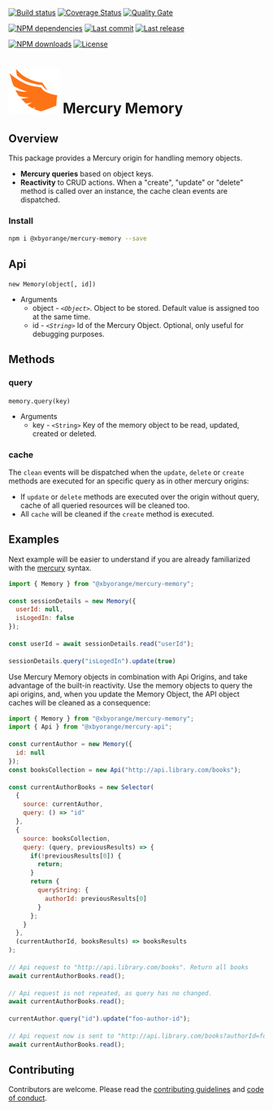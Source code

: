 [![Build status][travisci-image]][travisci-url] [![Coverage Status][coveralls-image]][coveralls-url] [![Quality Gate][quality-gate-image]][quality-gate-url]

[![NPM dependencies][npm-dependencies-image]][npm-dependencies-url] [![Last commit][last-commit-image]][last-commit-url] [![Last release][release-image]][release-url] 

[![NPM downloads][npm-downloads-image]][npm-downloads-url] [![License][license-image]][license-url]

# ![Mercury Logo](assets/logos/mercury_wings_orange_100.png) Mercury Memory

## Overview

This package provides a Mercury origin for handling memory objects.

* __Mercury queries__ based on object keys.
* __Reactivity__ to CRUD actions. When a "create", "update" or "delete" method is called over an instance, the cache clean events are dispatched.

### Install

```bash
npm i @xbyorange/mercury-memory --save
```

## Api

`new Memory(object[, id])`
* Arguments
  * object - _`<Object>`_. Object to be stored. Default value is assigned too at the same time.
  * id - _`<String>`_ Id of the Mercury Object. Optional, only useful for debugging purposes.

## Methods

### query

`memory.query(key)`
* Arguments
  * key - `<String>` Key of the memory object to be read, updated, created or deleted.

### cache

The `clean` events will be dispatched when the `update`, `delete` or `create` methods are executed for an specific query as in other mercury origins:

* If `update` or `delete` methods are executed over the origin without query, cache of all queried resources will be cleaned too.
* All `cache` will be cleaned if the `create` method is executed.

## Examples

Next example will be easier to understand if you are already familiarized with the [mercury][mercury-url] syntax.

```js
import { Memory } from "@xbyorange/mercury-memory";

const sessionDetails = new Memory({
  userId: null,
  isLogedIn: false
});

const userId = await sessionDetails.read("userId");

sessionDetails.query("isLogedIn").update(true)

```

Use Mercury Memory objects in combination with Api Origins, and take advantage of the built-in reactivity. Use the memory objects to query the api origins, and, when you update the Memory Object, the API object caches will be cleaned as a consequence:


```js
import { Memory } from "@xbyorange/mercury-memory";
import { Api } from "@xbyorange/mercury-api";

const currentAuthor = new Memory({
  id: null
});
const booksCollection = new Api("http://api.library.com/books");

const currentAuthorBooks = new Selector(
  { 
    source: currentAuthor,
    query: () => "id"
  },
  {
    source: booksCollection,
    query: (query, previousResults) => {
      if(!previousResults[0]) {
        return;
      }
      return {
        queryString: {
          authorId: previousResults[0]
        }
      };
    }
  },
  (currentAuthorId, booksResults) => booksResults
);

// Api request to "http://api.library.com/books". Return all books
await currentAuthorBooks.read();

// Api request is not repeated, as query has no changed.
await currentAuthorBooks.read();

currentAuthor.query("id").update("foo-author-id");

// Api request now is sent to "http://api.library.com/books?authorId=foo-author-id". Return author books
await currentAuthorBooks.read();

```

## Contributing

Contributors are welcome.
Please read the [contributing guidelines](.github/CONTRIBUTING.md) and [code of conduct](.github/CODE_OF_CONDUCT.md).

[mercury-url]: https://github.com/xbyorange/mercury

[coveralls-image]: https://coveralls.io/repos/github/XbyOrange/mercury-memory/badge.svg
[coveralls-url]: https://coveralls.io/github/XbyOrange/mercury-memory
[travisci-image]: https://travis-ci.com/xbyorange/mercury-memory.svg?branch=master
[travisci-url]: https://travis-ci.com/xbyorange/mercury-memory
[last-commit-image]: https://img.shields.io/github/last-commit/xbyorange/mercury-memory.svg
[last-commit-url]: https://github.com/xbyorange/mercury-memory/commits
[license-image]: https://img.shields.io/npm/l/@xbyorange/mercury-memory.svg
[license-url]: https://github.com/xbyorange/mercury-memory/blob/master/LICENSE
[npm-downloads-image]: https://img.shields.io/npm/dm/@xbyorange/mercury-memory.svg
[npm-downloads-url]: https://www.npmjs.com/package/@xbyorange/mercury-memory
[npm-dependencies-image]: https://img.shields.io/david/xbyorange/mercury-memory.svg
[npm-dependencies-url]: https://david-dm.org/xbyorange/mercury-memory
[quality-gate-image]: https://sonarcloud.io/api/project_badges/measure?project=xbyorange-mercury-memory&metric=alert_status
[quality-gate-url]: https://sonarcloud.io/dashboard?id=xbyorange-mercury-memory
[release-image]: https://img.shields.io/github/release-date/xbyorange/mercury-memory.svg
[release-url]: https://github.com/xbyorange/mercury-memory/releases
